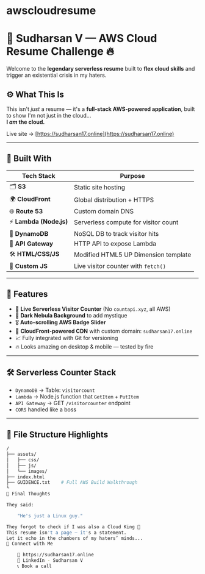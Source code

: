 # awscloudresume
# 🧠 Sudharsan V — AWS Cloud Resume Challenge 🔥

Welcome to the **legendary serverless resume** built to **flex cloud skills** and trigger an existential crisis in my haters.

## ⚙️ What This Is

This isn't *just* a resume — it's a **full-stack AWS-powered application**, built to show I'm not just in the cloud...  
**I *am* the cloud.**

Live site → [https://sudharsan17.online](https://sudharsan17.online)

---

## 🧩 Built With

| Tech Stack | Purpose |
|------------|---------|
| 🗂️ **S3** | Static site hosting |
| 🌍 **CloudFront** | Global distribution + HTTPS |
| 🌐 **Route 53** | Custom domain DNS |
| ⚡ **Lambda (Node.js)** | Serverless compute for visitor count |
| 🧬 **DynamoDB** | NoSQL DB to track visitor hits |
| 🚀 **API Gateway** | HTTP API to expose Lambda |
| 🛠️ **HTML/CSS/JS** | Modified HTML5 UP Dimension template |
| 🧪 **Custom JS** | Live visitor counter with `fetch()` |

---

## 🧠 Features

- 🚀 **Live Serverless Visitor Counter** (No `countapi.xyz`, all AWS)
- 🌌 **Dark Nebula Background** to add mystique
- 🎖️ **Auto-scrolling AWS Badge Slider**
- 🧊 **CloudFront-powered CDN** with custom domain: `sudharsan17.online`
- 📈 Fully integrated with Git for versioning
- 🔥 Looks amazing on desktop & mobile — tested by fire

---

## 🛠️ Serverless Counter Stack

- `DynamoDB` → Table: `visitorcount`  
- `Lambda` → Node.js function that `GetItem` + `PutItem`  
- `API Gateway` → GET `/visitorcounter` endpoint  
- `CORS` handled like a boss

---

## 📂 File Structure Highlights

```bash
/
├── assets/
│   ├── css/
│   ├── js/
│   └── images/
├── index.html
├── GUIDENCE.txt    # Full AWS Build Walkthrough
└
🤯 Final Thoughts

They said:

    "He's just a Linux guy."

They forgot to check if I was also a Cloud King 👑
This resume isn't a page — it's a statement.
Let it echo in the chambers of my haters’ minds...
🔗 Connect with Me

    🔗 https://sudharsan17.online
    💼 LinkedIn - Sudharsan V
    📞 Book a call
